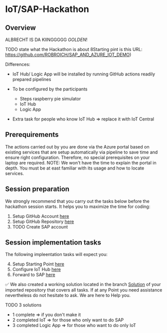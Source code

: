 # IoT/SAP-Hackathon

## Overview
ALBRECHT IS DA KIINGGGGG *GOLDEN*!

TODO state what the Hackathon is about 8Starting pint is this URL: https://github.com/ROBROICH/SAP_AND_AZURE_IOT_DEMO)

Differences:
* IoT Hub/ Logic App will be installed by running GitHub actions readily prepared pipelines
* To be configured by the participants

  * Steps raspberry pie simulator
  * IoT Hub
  * Logic App

* Extra task for people who know IoT Hub => replace it with IoT Central

## Prerequirements

The actions carried out by you are done via the Azure portal based on existing services that are setup automatically via pipeline to save time and ensure right configuration.  Therefore, no special prerequisites on your laptop are required.
NOTE: We won't have the time to explain the portal in depth. You must be at east familiar with its usage and how to locate services.

## Session preparation

We strongly recommend that you carry out the tasks below before the hackathon session starts. It helps you to maximize the time for coding:

1. Setup GitHub Account [here](/01_SetupGitHubAccount.md)<br>
2. Setup GitHub Repository [here](/02_SetupGitHubRepo.md)
3. TODO Create SAP account

## Session implementation tasks

The following impleentation tasks will expect you:

4. Setup Starting Point [here](/03_SetupStartingPoint.md)
5. Configure IoT Hub [here](/04_ConfigureIoT.md)
6. Forward to SAP [here](/05_ForwardSAP.md)

:white_check_mark: We also created a working solution located in the branch [Solution](https://github.com/DevOps-Gilde/Hackathon_IoTSAP_Code/tree/Solution) of your imported repository that covers all tasks. 
If at any Point you need assistance nevertheless do not hesitate to ask. We are here to Help you.

TODO 3 solutions
* 1 complete => if you don't make it
* 2 completed IoT => for those who only want to do SAP
* 3 completed Logic App => for those who want to do only IoT

